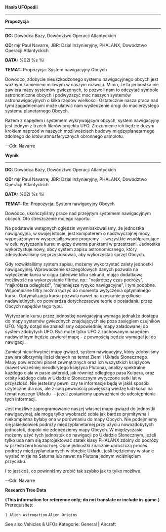 **Hasło UFOpedii**

------------------------------------------------------------------------

**Propozycja**

------------------------------------------------------------------------

**DO:** Dowódca Bazy, Dowództwo Operacji Atlantyckich

**OD:** mjr Paul Navarre, JBR: Dział Inżynieryjny, PHALANX, Dowództwo
Operacji Atlantyckich

**DATA:** %02i %s %i

**TEMAT:** Propozycja: System nawigacyjny Obcych

Dowódco, zdobycie nieuszkodzonego systemu nawigacyjnego obcych jest
ważnym kamieniem milowym w naszym rozwoju. Mimo, że ta jednostka nie
zawiera mapy systemów gwiezdnych, to pozwoli nam to odczytać symbole
astronomiczne obcych i podwyższyć moc naszych systemów
astronawigacyjnych o kilka rzędów wielkości. Ostatecznie nasza praca nad
tymi zagadnieniami może ułatwić nam wyśledzenie drogi do macierzystego
systemu planetarnego Obcych.

Razem z napędem i systemem wykrywającym obcych, system nawigacyjny jest
jednym z trzech filarów projektu UFO. Zrozumienie ich będzie dużym
krokiem naprzód w naszych możliwościach budowy międzyplanetarnego
zdolnego do lotów atmosferycznych obronnego samolotu.

--Cdr. Navarre

**Wynik**

------------------------------------------------------------------------

**DO:** Dowódca Bazy, Dowództwo Operacji Atlantyckich

**OD:** mjr Paul Navarre, JBR: Dział Inżynieryjny, PHALANX, Dowództwo
Operacji Atlantyckich

**DATA:** %02i %s %i

**TEMAT:** Re: Propozycja: System nawigacyjny Obcych

Dowódco, ukończyliśmy prace nad przejętym systemem nawigacyjnym obcych.
Oto streszczenie mojego raportu.

Na podstawie wstępnych oględzin wywnioskowaliśmy, że jednostka
nawigacyjna, w swojej istocie, jest komputerem o nadzwyczajnej mocy,
wyposażonym w wyspecjalizowane programy -- wszystkie współpracujące w
celu wytyczenia kursu między dwoma punktami w przestrzeni. Jednostka
wykorzystuje nowy, obcy system zapisu astronomicznego, który
zdecydowaliśmy się przystosować, aby wykorzystać sprzęt Obcych.

Gdy rozwikłaliśmy system zapisu, możemy wykorzystać zalety jednostki
nawigacyjnej. Wprowadzenie szczegółowych danych pozwala na wytyczenie
kursu w ciągu zaledwie kilku sekund, mając dodatkową możliwość na
wykorzystanie filtrów, np.: "najkrótszy czas podróży", "najkrótsza
odległość", "najmniejsze ryzyko nawigacyjne", i tym podobne. Wspomniane
filtry można łączyć do momentu wytyczenia optymalnego kursu.
Optymalizacja kursu pozwala nawet na uzyskanie prędkości nadświetlnych,
co potwierdza dotychczasowe teorie o posiadaniu przez Obcych napędów
tego typu.

Wytyczanie kursu przez jednostkę nawigacyjną wymaga jednakże dostępu do
mapy systemów gwiezdnych znajdujących się poza zasięgiem czujników UFO.
Nigdy dotąd nie znaleźliśmy odpowiedniej mapy załadowanej do system
zdobytych UFO. Być może tylko UFO z zachowanym napędem nadświetlnym
będzie zawierał mapę - z pewnością będzie wymagał jej do nawigacji.

Zamiast nieuchwytnej mapy gwiazd, system nawigacyjny, który zdobyliśmy
zawiera olbrzymią ilości danych na temat Ziemi i Układu Słonecznego.
Mapy powierzchni planet zewnętrznych oraz ich wszystkich księżyców
(nawet wcześniej nieodkrytego księżyca Plutona), analizy spektralne
każdego ciała w pasie asteroid, jak również odległego pasa Kuipera, oraz
orbity każdego ciała w Układzie Słonecznym wytyczone setki lat w
przyszłość. Nie jesteśmy pewni czy te informacje będą w jakiś sposób
użyteczne dla nas, ale z całą pewnością powiększą wiedzę ludzkości na
temat naszego Układu -- jeżeli zostaniemy upoważnieni do udostępnienia
tych informacji.

Jest możliwe zaprogramowanie naszej własnej mapy gwiazd do jednostki
nawigacyjnej, ale mogę tylko wyobrazić sobie jak bardzo prymitywna i
niekompletna byłaby ona w porównaniu do mapy Obcych. Nie podejmiemy się
jakiejkolwiek podróży międzyplanetarnej przy użyciu nowozdobytych
jednostek, dopóki nie zdobędziemy mapy Obcych. W międzyczasie możemy
użyć tych jednostek do nawigacji po Układzie Słonecznym, jeżeli tylko
uda nam się zaprojektować statek klasy PHALANX zdolny do podróży w
przestrzeni kosmicznej. Obce jednostki znacznie uproszczą proces podróży
międzyplanetarnych w obrębie Układu, jeśli będziemuy w stanie wysłać
misje na Saturna lub nawet na Plutona jednym wciśnięciem przycisku.

I to jest coś, co powinniśmy zrobić tak szybko jak to tylko możliwe.

--Cdr. Navarre

**Research Tree Data**

**(This information for reference only; do not translate or include
in-game.)** Prerequisites:

`1 Alien Astrogation`
`Alien Origins`

See also Vehicles & UFOs Kategorie: General \| Aircraft